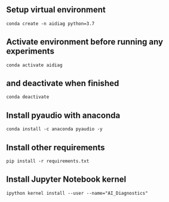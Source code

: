 ﻿## Setup virtual environment
	conda create -n aidiag python=3.7

## Activate environment before running any experiments
	conda activate aidiag

## and deactivate when finished
	conda deactivate

## Install pyaudio with anaconda
	conda install -c anaconda pyaudio -y

## Install other requirements 
	pip install -r requirements.txt

## Install Jupyter Notebook kernel
	ipython kernel install --user --name="AI_Diagnostics"
	
## 
